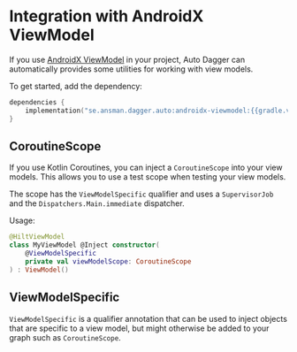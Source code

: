 # Integration with AndroidX ViewModel 
If you use [AndroidX ViewModel](https://developer.android.com/topic/libraries/architecture/viewmodel) in your project,
Auto Dagger can automatically provides some utilities for working with view models.

To get started, add the dependency:
```kotlin
dependencies {
    implementation("se.ansman.dagger.auto:androidx-viewmodel:{{gradle.version}}")
}
```

## CoroutineScope
If you use Kotlin Coroutines, you can inject a `CoroutineScope` into your view models. This allows you to use a test
scope when testing your view models.

The scope has the `ViewModelSpecific` qualifier and uses a `SupervisorJob` and the `Dispatchers.Main.immediate` 
dispatcher.

Usage:
```kotlin
@HiltViewModel
class MyViewModel @Inject constructor(
    @ViewModelSpecific
    private val viewModelScope: CoroutineScope
) : ViewModel()
```

## ViewModelSpecific
`ViewModelSpecific` is a qualifier annotation that can be used to inject objects that are specific to a view model, but
might otherwise be added to your graph such as `CoroutineScope`.